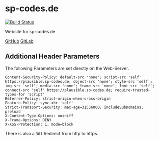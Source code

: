 # sp-codes.de

[![Build Status](https://ci.sp-codes.de/api/badges/samuel-p/sp-codes.de/status.svg)](https://ci.sp-codes.de/samuel-p/sp-codes.de)

Website for sp-codes.de

[GitHub](https://github.com/samuel-p/sp-codes.de)
[GitLab](https://gitlab.com/samuel-p/sp-codes.de)

## Additional Header Parameters

The following Parameters are set directly on the Web-Server.

```
Content-Security-Policy: default-src 'none'; script-src 'self' https://plausible.sp-codes.de; object-src 'none'; style-src 'self'; img-src 'self'; media-src 'none'; frame-src 'none'; font-src 'self'; connect-src 'self' https://plausible.sp-codes.de; require-trusted-types-for 'script'
Referrer-Policy: strict-origin-when-cross-origin
Feature-Policy: sync-xhr 'self'
Strict-Transport-Security: max-age=31536000; includeSubDomains; preload
X-Content-Type-Options: nosniff
X-Frame-Options: DENY
X-XSS-Protection: 1; mode=block
```

There is also a `301` Redirect from http to https.
